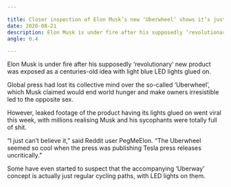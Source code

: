 ```yaml
---

title: Closer inspection of Elon Musk’s new ‘Uberwheel’ shows it’s just a unicycle with LED lights on it
date: 2020-08-21
description: Elon Musk is under fire after his supposedly ‘revolutionary’ new product was exposed as a centuries-old idea with light blue LED lights glued on.
angle: 0.4

---
```


Elon Musk is under fire after his supposedly ‘revolutionary’ new product was exposed as a centuries-old idea with light blue LED lights glued on.

Global press had lost its collective mind over the so-called ‘Uberwheel’, which Musk claimed would end world hunger and make owners irresistible led to the opposite sex.

However, leaked footage of the product having its lights glued on went viral this week, with millions realising Musk and his sycophants were totally full of shit.

“I just can’t believe it,” said Reddit user PegMeElon. “The Uberwheel seemed so cool when the press was publishing Tesla press releases uncritically.”

Some have even started to suspect that the accompanying ‘Uberway’ concept is actually just regular cycling paths, with LED lights on them.